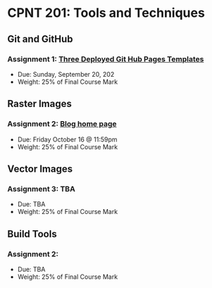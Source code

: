 # CPNT 201: Tools and Techniques
## Git and GitHub
### Assignment 1: [Three Deployed Git Hub Pages Templates](assignment-1)
- Due: Sunday, September 20, 202
- Weight: 25% of Final Course Mark

## Raster Images
### Assignment 2: [Blog home page](assignment-2)
- Due: Friday October 16 @ 11:59pm
- Weight: 25% of Final Course Mark

## Vector Images
### Assignment 3: TBA
- Due: TBA
- Weight: 25% of Final Course Mark

## Build Tools
### Assignment 2:
- Due: TBA
- Weight: 25% of Final Course Mark